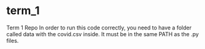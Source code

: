 # term_1
Term 1 Repo
In order to run this code correctly, you need to have a folder called data with the covid.csv inside. It must be in the same PATH as the .py files.